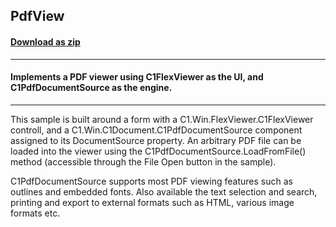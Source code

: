 ## PdfView
#### [Download as zip](https://grapecity.github.io/DownGit/#/home?url=https://github.com/GrapeCity/ComponentOne-WinForms-Samples/tree/master/NetFramework\C1.Win.Document\CS\PdfView)
____
#### Implements a PDF viewer using C1FlexViewer as the UI, and C1PdfDocumentSource as the engine.
____
This sample is built around a form with a C1.Win.FlexViewer.C1FlexViewer controll, and a C1.Win.C1Document.C1PdfDocumentSource component assigned to its DocumentSource property.
An arbitrary PDF file can be loaded into the viewer using the C1PdfDocumentSource.LoadFromFile() method (accessible through the File Open button in the sample).

C1PdfDocumentSource supports most PDF viewing features such as outlines and embedded fonts.
Also available the text selection and search, printing and export to external formats such as HTML, various image formats etc.

